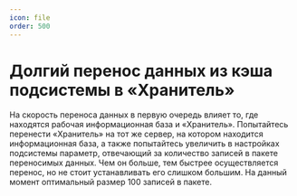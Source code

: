 ```yaml
---
icon: file
order: 500
---
```


# Долгий перенос данных из кэша подсистемы в «Хранитель»  

На скорость переноса данных в первую очередь влияет то, где находятся рабочая информационная база и «Хранитель». Попытайтесь перенести «Хранитель» на тот же сервер, на котором находится информационная база, а также попытайтесь увеличить в настройках подсистемы параметр, отвечающий за количество записей в пакете переносимых данных. Чем он больше, тем быстрее осуществляется перенос, но не стоит устанавливать его слишком большим. На данный момент оптимальный размер 100 записей в пакете.